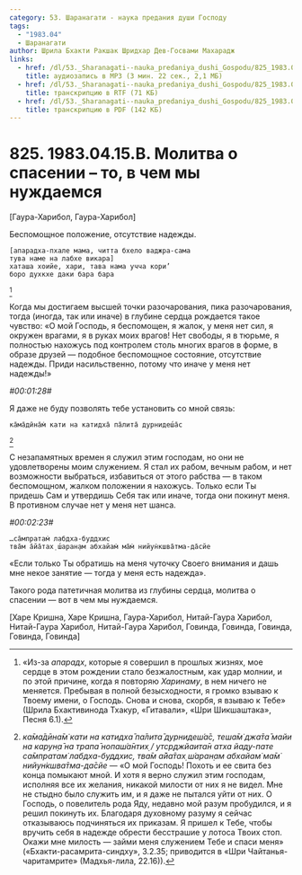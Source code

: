 ```yaml
---
category: 53. Шаранагати - наука предания души Господу
tags:
  - "1983.04"
  - Шаранагати
author: Шрила Бхакти Ракшак Шридхар Дев-Госвами Махарадж
links:
  - href: /dl/53._Sharanagati--nauka_predaniya_dushi_Gospodu/825_1983.04.15.B_SridharMj_Molitva_o_spasenii_to_v_chem_my_nuzhdaemsja.mp3
    title: аудиозапись в MP3 (3 мин. 22 сек., 2,1 МБ)
  - href: /dl/53._Sharanagati--nauka_predaniya_dushi_Gospodu/825_1983.04.15.B_SridharMj_Molitva_o_spasenii_to_v_chem_my_nuzhdaemsja.rtf
    title: транскрипцию в RTF (71 КБ)
  - href: /dl/53._Sharanagati--nauka_predaniya_dushi_Gospodu/825_1983.04.15.B_SridharMj_Molitva_o_spasenii_to_v_chem_my_nuzhdaemsja.pdf
    title: транскрипцию в PDF (142 КБ)
---
```


# 825. 1983.04.15.B. Молитва о спасении – то, в чем мы нуждаемся

[Гаура-Харибол, Гаура-Харибол]

Беспомощное положение, отсутствие надежды.

    [апарадха-пхале мама, читта бхело ваджра-сама
    тува наме на лабхе викара]
    хаташа хоийе, хари, тава нама учча кори’
    боро духкхе даки бара бара
[^_ftn1]

Когда мы достигаем высшей точки разочарования, пика разочарования, тогда (иногда, так или иначе) в глубине сердца рождается такое чувство: «О мой Господь, я беспомощен, я жалок, у меня нет сил, я окружен врагами, я в руках моих врагов! Нет свободы, я в тюрьме, я полностью нахожусь под контролем столь многих врагов в форме, в образе друзей — подобное беспомощное состояние, отсутствие надежды. Приди насильственно, потому что иначе у меня нет надежды!»

*#00:01:28#*

Я даже не буду позволять тебе установить со мной связь:

    ка̄ма̄дӣна̄м̇ кати на катидха̄ па̄лита̄ дурнидеш́а̄с
[^_ftn2]

С незапамятных времен я служил этим господам, но они не удовлетворены моим служением. Я стал их рабом, вечным рабом, и нет возможности выбраться, избавиться от этого рабства — в таком беспомощном, жалком положении я нахожусь. Только если Ты придешь Сам и утвердишь Себя так или иначе, тогда они покинут меня. В противном случае нет у меня нет шанса.

*#00:02:23#*

    …са̄мпратам̇ лабдха-буддхис
    тва̄м а̄йа̄тах̣ ш́аран̣ам абхайам̇ ма̄м̇ нийун̇кшва̄тма-да̄сйе

«Если только Ты обратишь на меня чуточку Своего внимания и дашь мне некое занятие — тогда у меня есть надежда».

Такого рода патетичная молитва из глубины сердца, молитва о спасении — вот в чем мы нуждаемся.

[Харе Кришна, Харе Кришна, Гаура-Харибол, Нитай-Гаура Харибол, Нитай-Гаура Харибол, Нитай-Гаура Харибол, Говинда, Говинда, Говинда, Говинда, Говинда]



[^_ftn1]: «Из-за *апарадх*, которые я совершил в прошлых жизнях, мое сердце в этом рождении стало безжалостным, как удар молнии, и по этой причине, когда я повторяю *Харинаму*, в нем ничего не меняется. Пребывая в полной безысходности, я громко взываю к Твоему имени, о Господь. Снова и снова, скорбя, я взываю к Тебе» (Шрила Бхактивинода Тхакур, «Гитавали», «Шри Шикшаштака», Песня 6.1).

[^_ftn2]: *ка̄ма̄дӣна̄м̇ кати на катидха̄ па̄лита̄ дурнидеш́а̄с, теша̄м̇ джа̄та̄ майи на карун̣а̄ на трапа̄ нопаш́а̄нтих̣ / утср̣джйаита̄н атха йаду-пате са̄мпратам̇ лабдха-буддхис, тва̄м а̄йа̄тах̣ ш́аран̣ам абхайам̇ ма̄м̇ нийун̇кшва̄тма-да̄сйе* — «О мой Господь! Похоть и ее свита без конца помыкают мной. И хотя я верно служил этим господам, исполняя все их желания, никакой милости от них я не видел. Мне не стыдно было служить им, и я даже не пытался уйти от них. О Господь, о повелитель рода Яду, недавно мой разум пробудился, и я решил покинуть их. Благодаря духовному разуму я сейчас отказываюсь подчиняться их приказам. Я пришел к Тебе, чтобы вручить себя в надежде обрести бесстрашие у лотоса Твоих стоп. Окажи мне милость — займи меня служением Тебе и спаси меня» («Бхакти-расамрита-синдху», 3.2.35; приводится в «Шри Чайтанья-чаритамрите» (Мадхья-лила, 22.16)).

